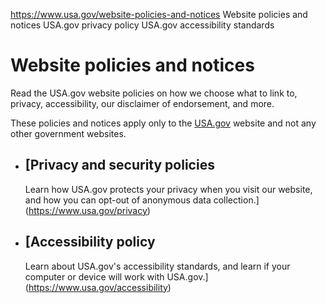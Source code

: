 

https://www.usa.gov/website-policies-and-notices
Website policies and notices
USA.gov privacy policy
USA.gov accessibility standards

Website policies and notices
============================

Read the USA.gov website policies on how we choose what to link to, privacy, accessibility, our disclaimer of endorsement, and more.

These policies and notices apply only to the
[USA.gov](https://www.usa.gov/)
website and not any other government websites.

* [Privacy and security policies
  -----------------------------

  Learn how USA.gov protects your privacy when you visit our website, and how you can opt-out of anonymous data collection.](https://www.usa.gov/privacy)
* [Accessibility policy
  --------------------

  Learn about USA.gov's accessibility standards, and learn if your computer or device will work with USA.gov.](https://www.usa.gov/accessibility)

